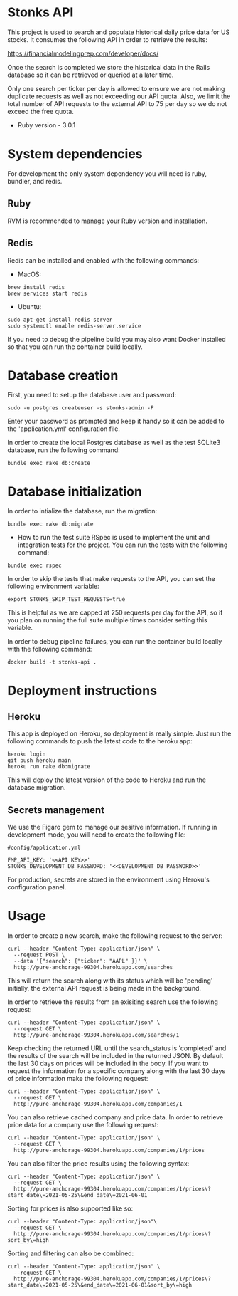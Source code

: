 # Stonks API

This project is used to search and populate historical daily price data for US stocks. It consumes the following API in order to retrieve the results:

https://financialmodelingprep.com/developer/docs/

Once the search is completed we store the historical data in the Rails database so it can be retrieved or queried at a later time.

Only one search per ticker per day is allowed to ensure we are not making duplicate requests as well as not exceeding our API quota. Also, we limit the total number of API requests to the external API to 75 per day so we do not exceed the free quota.

* Ruby version - 3.0.1

# System dependencies

For development the only system dependency you will need is ruby, bundler, and redis. 

## Ruby
RVM is recommended to manage your Ruby version and installation. 

## Redis 
Redis can be installed and enabled with the following commands:

* MacOS:
```
brew install redis
brew services start redis
```
* Ubuntu:

```
sudo apt-get install redis-server
sudo systemctl enable redis-server.service
```

If you need to debug the pipeline build you may also want Docker installed so that you can run the container build locally.


# Database creation
First, you need to setup the database user and password:

```
sudo -u postgres createuser -s stonks-admin -P
```

Enter your password as prompted and keep it handy so it can be added to the 'application.yml' configuration file.

In order to create the local Postgres database as well as the test SQLite3 database, run the following command:

```
bundle exec rake db:create
```

# Database initialization
In order to intialize the database, run the migration:

```
bundle exec rake db:migrate
```

* How to run the test suite
RSpec is used to implement the unit and integration tests for the project. You can run the tests with the following command:

```
bundle exec rspec
```

In order to skip the tests that make requests to the API, you can set the following environment variable:

```
export STONKS_SKIP_TEST_REQUESTS=true
```
This is helpful as we are capped at 250 requests per day for the API, so if you plan on running the full suite multiple times consider setting this variable.

In order to debug pipeline failures, you can run the container build locally with the following command:

```
docker build -t stonks-api .
```


# Deployment instructions

## Heroku
This app is deployed on Heroku, so deployment is really simple. Just run the following commands to push the latest code to the heroku app:

```
heroku login
git push heroku main
heroku run rake db:migrate
```

This will deploy the latest version of the code to Heroku and run the database migration.

## Secrets management

We use the Figaro gem to manage our sesitive information. If running in development mode, you will need to create the following file:

```
#config/application.yml

FMP_API_KEY: '<<API KEY>>'
STONKS_DEVELOPMENT_DB_PASSWORD: '<<DEVELOPMENT DB PASSWORD>>'
```

For production, secrets are stored in the environment using Heroku's configuration panel.

# Usage
In order to create a new search, make the following request to the server:
```
curl --header "Content-Type: application/json" \
  --request POST \
  --data '{"search": {"ticker": "AAPL" }}' \
  http://pure-anchorage-99304.herokuapp.com/searches
```
This will return the search along with its status which will be 'pending' initially, the external API request is being made in the background.

In order to retrieve the results from an exisiting search use the following request:

```
curl --header "Content-Type: application/json" \
  --request GET \
  http://pure-anchorage-99304.herokuapp.com/searches/1
```

Keep checking the returned URL until the search_status is 'completed' and the results of the search will be included in the returned JSON. By default the last 30 days on prices will be included in the body. If you want to request the information for a specific company along with the last 30 days of price information make the following request:

```
curl --header "Content-Type: application/json" \
  --request GET \
  http://pure-anchorage-99304.herokuapp.com/companies/1
```

You can also retrieve cached company and price data. In order to retrieve price data for a company use the following request:

```
curl --header "Content-Type: application/json" \
  --request GET \
  http://pure-anchorage-99304.herokuapp.com/companies/1/prices
```

You can also filter the price results using the following syntax:
```
curl --header "Content-Type: application/json" \
  --request GET \
  http://pure-anchorage-99304.herokuapp.com/companies/1/prices\?start_date\=2021-05-25\&end_date\=2021-06-01
```

Sorting for prices is also supported like so:

```
curl --header "Content-Type: application/json"\
  --request GET \
  http://pure-anchorage-99304.herokuapp.com/companies/1/prices\?sort_by\=high
```
Sorting and filtering can also be combined:

```
curl --header "Content-Type: application/json" \
  --request GET \
  http://pure-anchorage-99304.herokuapp.com/companies/1/prices\?start_date\=2021-05-25\&end_date\=2021-06-01&sort_by\=high
```
